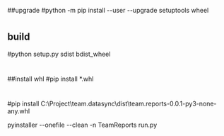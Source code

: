 ##upgrade
#python -m pip install --user --upgrade setuptools wheel
#
## build
#python setup.py sdist bdist_wheel
#
##install whl
#pip install *.whl
#
#pip install C:\Project\team.datasync\dist\team.reports-0.0.1-py3-none-any.whl


pyinstaller --onefile --clean -n TeamReports run.py